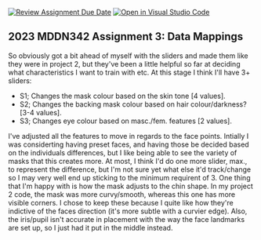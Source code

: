 [![Review Assignment Due Date](https://classroom.github.com/assets/deadline-readme-button-24ddc0f5d75046c5622901739e7c5dd533143b0c8e959d652212380cedb1ea36.svg)](https://classroom.github.com/a/wBh5q70M)
[![Open in Visual Studio Code](https://classroom.github.com/assets/open-in-vscode-718a45dd9cf7e7f842a935f5ebbe5719a5e09af4491e668f4dbf3b35d5cca122.svg)](https://classroom.github.com/online_ide?assignment_repo_id=11103455&assignment_repo_type=AssignmentRepo)
## 2023 MDDN342 Assignment 3: Data Mappings

So obviously got a bit ahead of myself with the sliders and made them like they were in project 2, but they've been a little helpful so far at deciding what characteristics I want to train with etc. At this stage I think I'll have 3+ sliders:
- S1; Changes the mask colour based on the skin tone [4 values].
- S2; Changes the backing mask colour based on hair colour/darkness? [3-4 values].
- S3; Changes eye colour based on masc./fem. features [2 values].

I've adjusted all the features to move in regards to the face points. Intially I was considerting having preset faces, and having those be decided based on the individuals differences, but I like being able to see the variety of masks that this creates more. At most, I think I'd do one more slider, max., to represent the difference, but I'm not sure yet what else it'd track/change so I may very well end up sticking to the minimum requirent of 3. One thing that I'm happy with is how the mask adjusts to the chin shape. In my project 2 code, the mask was more curvy/smooth, whereas this one has more visible corners. I chose to keep these because I quite like how they're indictive of the faces direction (it's more subtle with a curvier edge). Also, the iris/pupil isn't accurate in placement with the way the face landmarks are set up, so I just had it put in the middle instead.